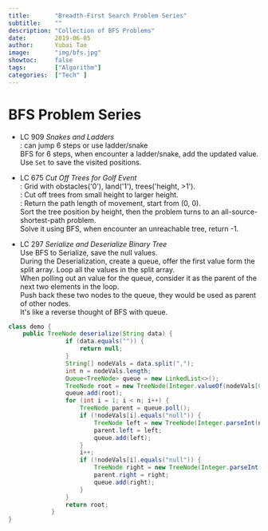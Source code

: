 ```yaml
---
title:       "Breadth-First Search Problem Series"
subtitle:    ""
description: "Collection of BFS Problems"
date:        2019-06-05
author:      Yubai Tao
image:       "img/bfs.jpg"
showtoc:     false
tags:        ["Algorithm"]
categories:  ["Tech" ]
---
```

# BFS Problem Series

* LC 909 *Snakes and Ladders*
<br>: can jump 6 steps or use ladder/snake
<br>BFS for 6 steps, when encounter a ladder/snake,
add the updated value.
<br>Use `Set` to save the visited positions.


* LC 675 *Cut Off Trees for Golf Event*
<br>: Grid with obstacles('0'), land('1'), trees('height, >1').
<br>: Cut off trees from small height to larger height.
<br>: Return the path length of movement, start from (0, 0).
<br> Sort the tree position by height, then 
the problem turns to an all-source-shortest-path problem.
<br> Solve it using BFS, when encounter an unreachable tree,
return -1.

* LC 297 *Serialize and Deserialize Binary Tree*
<br> Use BFS to Serialize, save the null values.
<br> During the Deserialization, 
create a queue, offer the first value form the split array.
Loop all the values in the split array.
<br> When polling out an value for the queue, consider it as the
parent of the next two elements in the loop. <br>
Push back these two nodes to the queue, they would be used as parent 
of other nodes.
<br> It's like a reverse thought of BFS with queue.
```Java
class demo {
    public TreeNode deserialize(String data) {
                if (data.equals("")) {
                    return null;
                }
                String[] nodeVals = data.split(",");
                int n = nodeVals.length;
                Queue<TreeNode> queue = new LinkedList<>();
                TreeNode root = new TreeNode(Integer.valueOf(nodeVals[0]));
                queue.add(root);
                for (int i = 1; i < n; i++) {
                    TreeNode parent = queue.poll();
                    if (!nodeVals[i].equals("null")) {
                        TreeNode left = new TreeNode(Integer.parseInt(nodeVals[i]));
                        parent.left = left;
                        queue.add(left);
                    }
                    i++;
                    if (!nodeVals[i].equals("null")) {
                        TreeNode right = new TreeNode(Integer.parseInt(nodeVals[i]));
                        parent.right = right;
                        queue.add(right);
                    }
                }
                return root;
            }
}
```